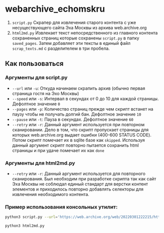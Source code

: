 # webarchive_echomskru

1. `script.py` Скрапер для извлечения старого контента с уже несуществующего сайта Эха Москвы из архива web.archive.org
2. `html2md.py` Извлекает текст непосредственного из главного контента сохраненных страниц которые сохранены `script.py` в папку `saved_pages`. Затем добавляет эти тексты в единый файл `scrap_texts.md` с разделителем в три пробела.

## Как пользоваться

### Аргументы для script.py

- `--url` или `-u`: Откуда начинаем скрапить архив (обычно первая страница гостя на Эхо Москвы)
- `--speed` или `-s`: Интервал в секундах от 0 до 10 для каждой страницы. Дефолтное значение `0`
- `--pages` или `-p`: Количество страниц прежде чем скрипт встанет на паузу чтобы не получать долгий бан. Дефолтное значение `10`
- `--pause` или `-t`: Пауза в секундах. Дефолтное значение `60`
- `--retry` или `-r`: Данный аргумент используется при повторном сканировании. Дело в том, что скрипт пропускает страницы для которых web.archive.org выдает ошибки (400-600 STATUS CODE). Потом скрипт помечает их в sqlite базе как `skipped`. Используя данный аргумент скрипт повторно пытается сохранить html страницы и при удаче помечает их как `done`

### Аргументы для html2md.py

- `--retry` или `-r`: Данный аргумент используется для повторного сканирования. Был необходим при разработке скрипта так как сайт Эха Москвы не соблюдал единый стандарт для верстки контент элементов и приходилось повторно добавлять селекторы для извлечения необходимого контента.

### Пример использования консольных утилит:

```sh
python3 script.py --url='https://web.archive.org/web/20220301222215/https://echo.msk.ru/guests/475/' --speed=3 --pages=15 --pause=20
```

```sh
python3 html2md.py
```
